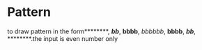 # Pattern
to draw pattern in the form********, ***bb***, **bbbb**, *bbbbbb*, **bbbb**, ***bb***, ********.the input is even number only
